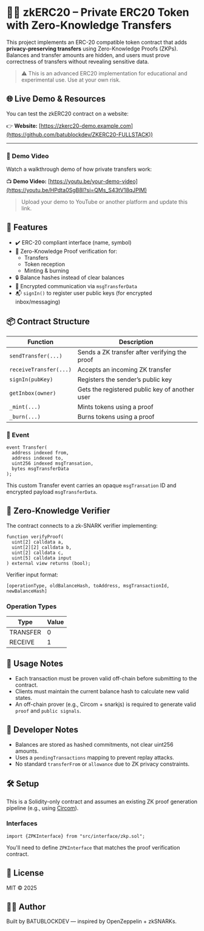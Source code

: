 # 🕵️‍♂️ zkERC20 – Private ERC20 Token with Zero-Knowledge Transfers

This project implements an ERC-20 compatible token contract that adds **privacy-preserving transfers** using Zero-Knowledge Proofs (ZKPs). Balances and transfer amounts are hidden, and users must prove correctness of transfers without revealing sensitive data.

> ⚠️ This is an advanced ERC20 implementation for educational and experimental use. Use at your own risk.

## 🌐 Live Demo & Resources


You can test the zkERC20 contract on a  website:

👉 **Website:** [https://zkerc20-demo.example.com](https://github.com/batublockdev/ZKERC20-FULLSTACK))

---

### 🎥 Demo Video

Watch a walkthrough demo of how private transfers work:

📺 **Demo Video:** [https://youtu.be/your-demo-video](https://youtu.be/HPdta0SgB8I?si=QMs_S43tV18qJPlM)

> Upload your demo to YouTube or another platform and update this link.
## 🚀 Features

- ✔️ ERC-20 compliant interface (name, symbol)
- 🔐 Zero-Knowledge Proof verification for:
  - Transfers
  - Token reception
  - Minting & burning
- 🔒 Balance hashes instead of clear balances
- 🧾 Encrypted communication via `msgTransferData`
- 📬 `signIn()` to register user public keys (for encrypted inbox/messaging)

## 📦 Contract Structure

| Function | Description |
|----------|-------------|
| `sendTransfer(...)` | Sends a ZK transfer after verifying the proof |
| `receiveTransfer(...)` | Accepts an incoming ZK transfer |
| `signIn(pubKey)` | Registers the sender’s public key |
| `getInbox(owner)` | Gets the registered public key of another user |
| `_mint(...)` | Mints tokens using a proof |
| `_burn(...)` | Burns tokens using a proof |

### 🔁 Event

```solidity
event Transfer(
  address indexed from,
  address indexed to,
  uint256 indexed msgTransation,
  bytes msgTransferData
);
```

This custom Transfer event carries an opaque `msgTransation` ID and encrypted payload `msgTransferData`.

## 🔐 Zero-Knowledge Verifier

The contract connects to a zk-SNARK verifier implementing:

```solidity
function verifyProof(
  uint[2] calldata a,
  uint[2][2] calldata b,
  uint[2] calldata c,
  uint[5] calldata input
) external view returns (bool);
```

Verifier input format:
```
[operationType, oldBalanceHash, toAddress, msgTransactionId, newBalanceHash]
```

### Operation Types

| Type     | Value |
|----------|-------|
| TRANSFER | 0     |
| RECEIVE  | 1     |

## 🧪 Usage Notes

- Each transaction must be proven valid off-chain before submitting to the contract.
- Clients must maintain the current balance hash to calculate new valid states.
- An off-chain prover (e.g., Circom + snarkjs) is required to generate valid `proof` and `public signals`.

## 🧠 Developer Notes

- Balances are stored as hashed commitments, not clear uint256 amounts.
- Uses a `pendingTransactions` mapping to prevent replay attacks.
- No standard `transferFrom` or `allowance` due to ZK privacy constraints.

## 🛠 Setup

This is a Solidity-only contract and assumes an existing ZK proof generation pipeline (e.g., using [Circom](https://docs.circom.io)).

### Interfaces

```solidity
import {ZPKInterface} from "src/interface/zkp.sol";
```

You'll need to define `ZPKInterface` that matches the proof verification contract.

## 📝 License

MIT © 2025

## 🧑‍💻 Author

Built by BATUBLOCKDEV — inspired by OpenZeppelin + zkSNARKs.
